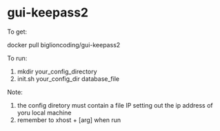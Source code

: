 # gui-keepass2

To get:

docker pull biglioncoding/gui-keepass2

To run:

1. mkdir your_config_directory
2. init.sh your_config_dir database_file

Note:
1. the config diretory must contain a file IP setting out the ip address of yoru local machine
2. remember to xhost + [arg] when run
